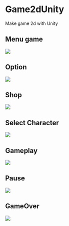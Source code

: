 # Game2dUnity
Make game 2d with Unity

## Menu game
![](https://user-images.githubusercontent.com/43629222/115519077-0f089b00-a2b3-11eb-96f0-11ace7a9a8a8.png)


## Option
![](https://user-images.githubusercontent.com/43629222/115518570-838f0a00-a2b2-11eb-81b3-73759da8f1b7.png)


## Shop
![](https://user-images.githubusercontent.com/43629222/115519764-b4237380-a2b3-11eb-97b1-1046bbdd4013.png)


## Select Character
![](https://user-images.githubusercontent.com/43629222/115519807-be457200-a2b3-11eb-9493-54b541a80476.png)


## Gameplay
![](https://user-images.githubusercontent.com/43629222/115520489-69562b80-a2b4-11eb-9a56-78838d3aadb2.png)


## Pause
![](https://user-images.githubusercontent.com/43629222/115520591-8428a000-a2b4-11eb-80d3-06797f0b5c97.png)


## GameOver
![](https://user-images.githubusercontent.com/43629222/115520502-6c511c00-a2b4-11eb-8c53-5c4e2086987b.png)

